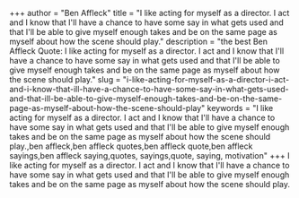 +++
author = "Ben Affleck"
title = "I like acting for myself as a director. I act and I know that I'll have a chance to have some say in what gets used and that I'll be able to give myself enough takes and be on the same page as myself about how the scene should play."
description = "the best Ben Affleck Quote: I like acting for myself as a director. I act and I know that I'll have a chance to have some say in what gets used and that I'll be able to give myself enough takes and be on the same page as myself about how the scene should play."
slug = "i-like-acting-for-myself-as-a-director-i-act-and-i-know-that-ill-have-a-chance-to-have-some-say-in-what-gets-used-and-that-ill-be-able-to-give-myself-enough-takes-and-be-on-the-same-page-as-myself-about-how-the-scene-should-play"
keywords = "I like acting for myself as a director. I act and I know that I'll have a chance to have some say in what gets used and that I'll be able to give myself enough takes and be on the same page as myself about how the scene should play.,ben affleck,ben affleck quotes,ben affleck quote,ben affleck sayings,ben affleck saying,quotes, sayings,quote, saying, motivation"
+++
I like acting for myself as a director. I act and I know that I'll have a chance to have some say in what gets used and that I'll be able to give myself enough takes and be on the same page as myself about how the scene should play.

